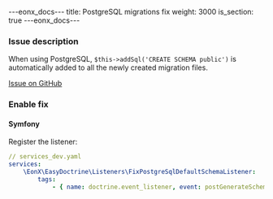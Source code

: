 ---eonx_docs--- title: PostgreSQL migrations fix weight: 3000 is_section: true ---eonx_docs---

### Issue description

When using PostgreSQL, `$this->addSql('CREATE SCHEMA public')` is automatically added to all the newly created migration files.

[Issue on GitHub][1]

### Enable fix

#### Symfony

Register the listener:

```yaml
// services_dev.yaml
services:
    \EonX\EasyDoctrine\Listeners\FixPostgreSqlDefaultSchemaListener:
        tags:
            - { name: doctrine.event_listener, event: postGenerateSchema }
```

[1]: https://github.com/doctrine/dbal/issues/1110
